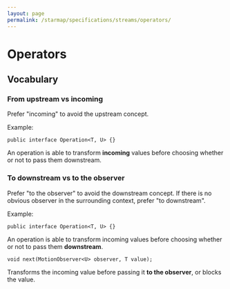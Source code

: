 ```yaml
---
layout: page
permalink: /starmap/specifications/streams/operators/
---
```


# Operators

## Vocabulary

### **From upstream** vs **incoming** 

Prefer "incoming" to avoid the upstream concept.

Example:

```
public interface Operation<T, U> {}
```

An operation is able to transform **incoming** values before choosing whether or not to pass them downstream.

### **To downstream** vs **to the observer**

Prefer "to the observer" to avoid the downstream concept. If there is no obvious observer in the surrounding context, prefer "to downstream".

Example:

```
public interface Operation<T, U> {}
```

An operation is able to transform incoming values before choosing whether or not to pass them **downstream**.

```
void next(MotionObserver<U> observer, T value);
```

Transforms the incoming value before passing it **to the observer**, or blocks the value.
